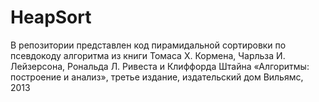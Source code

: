 # HeapSort
В репозитории представлен код пирамидальной сортировки по псевдокоду алгоритма из книги Томаса Х. Кормена, Чарльза И. Лейзерсона, Рональда Л. Ривеста и Клиффорда Штайна «Алгоритмы: построение и анализ», третье издание, издательский дом Вильямс, 2013
